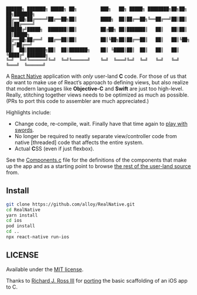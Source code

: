 ```
██████╗ ███████╗ █████╗ ██╗         ███╗   ██╗ █████╗ ████████╗██╗██╗   ██╗███████╗
██╔══██╗██╔════╝██╔══██╗██║         ████╗  ██║██╔══██╗╚══██╔══╝██║██║   ██║██╔════╝
██████╔╝█████╗  ███████║██║         ██╔██╗ ██║███████║   ██║   ██║██║   ██║█████╗  
██╔══██╗██╔══╝  ██╔══██║██║         ██║╚██╗██║██╔══██║   ██║   ██║╚██╗ ██╔╝██╔══╝  
██║  ██║███████╗██║  ██║███████╗    ██║ ╚████║██║  ██║   ██║   ██║ ╚████╔╝ ███████╗
╚═╝  ╚═╝╚══════╝╚═╝  ╚═╝╚══════╝    ╚═╝  ╚═══╝╚═╝  ╚═╝   ╚═╝   ╚═╝  ╚═══╝  ╚══════╝
```

A [React Native](https://reactnative.dev) application with _only_ user-land **C** code. For those of us that _do_ want to make use of React’s approach to defining views, but also realize that modern languages like **Objective-C** and **Swift** are just too high-level. Really, stitching together views needs to be optimized as much as possible. (PRs to port this code to assembler are much appreciated.)

Highlights include:

* Change code, re-compile, wait. Finally have that time again to [play with swords](https://xkcd.com/303/).
* No longer be required to neatly separate view/controller code from native [threaded] code that affects the entire system.
* Actual **C**SS (even if just flexbox).

See the [Components.c](./src/Components.c) file for the definitions of the components that make up the app and as a starting point to browse [the rest of the user-land source](./src) from.

## Install

```bash
git clone https://github.com/alloy/RealNative.git
cd RealNative
yarn install
cd ios
pod install
cd ..
npx react-native run-ios
```

## LICENSE

Available under the [MIT license](./LICENSE).

Thanks to [Richard J. Ross III](https://stackoverflow.com/users/427309/richard-j-ross-iii) for [porting](https://stackoverflow.com/a/10290255/95397) the basic scaffolding of an iOS app to C.
